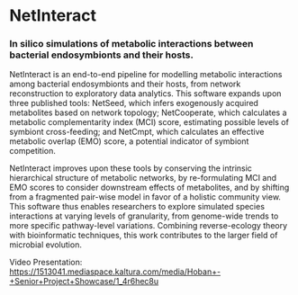 # NetInteract
### In silico simulations of metabolic interactions between bacterial endosymbionts and their hosts.

NetInteract is an end-to-end pipeline for modelling metabolic interactions among bacterial endosymbionts and their hosts, from network reconstruction to exploratory data analytics. This software expands upon three published tools: NetSeed, which infers exogenously acquired metabolites based on network topology; NetCooperate, which calculates a metabolic complementarity index (MCI) score, estimating possible levels of symbiont cross-feeding; and NetCmpt, which calculates an effective metabolic overlap (EMO) score, a potential indicator of symbiont competition. 

NetInteract improves upon these tools by conserving the intrinsic hierarchical structure of metabolic networks, by re-formulating MCI and EMO scores to consider downstream effects of metabolites, and by shifting from a fragmented pair-wise model in favor of a holistic community view. This software thus enables researchers to explore simulated species interactions at varying levels of granularity, from genome-wide trends to more specific pathway-level variations. Combining reverse-ecology theory with bioinformatic techniques, this work contributes to the larger field of microbial evolution.

Video Presentation:
https://1513041.mediaspace.kaltura.com/media/Hoban+-+Senior+Project+Showcase/1_4r6hec8u
